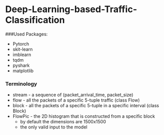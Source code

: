 # Deep-Learning-based-Traffic-Classification

###Used Packages:

- Pytorch
- skit-learn
- imblearn
- tqdm
- pyshark
- matplotlib


### Terminology

* stream - a sequence of (packet_arrival_time, packet_size)
* flow - all the packets of a specific 5-tuple traffic (class Flow)
* block - all the packets of a specific 5-tuple in a specific interval (class Block)
* FlowPic - the 2D histogram that is constructed from a specific block
    * by default the dimensions are 1500x1500
    * the only valid input to the model
